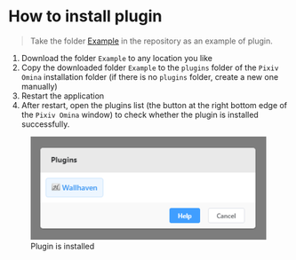 # How to install plugin

> Take the folder [Example](https://github.com/leoding86/pixiv-omina/tree/master/plugin_example) in the repository as an example of plugin.

1. Download the folder `Example` to any location you like 
2. Copy the downloaded folder `Example` to the `plugins` folder of the `Pixiv Omina` installation folder (if there is no `plugins` folder, create a new one manually)
3. Restart the application
4. After restart, open the plugins list (the button at the right bottom edge of the `Pixiv Omina` window) to check whether the plugin is installed successfully.

<figure>
<img src="../screenshots/how-to-install-plugin/example.en.png" alt="Plugin is installed"/>
<figcaption>Plugin is installed</figcaption>
</figure>
